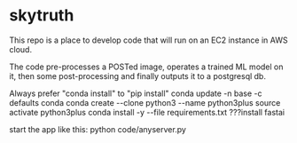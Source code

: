 # skytruth

This repo is a place to develop code that will run on an EC2 instance in AWS cloud.

The code pre-processes a POSTed image, operates a trained ML model on it, then some post-processing and finally outputs it to a postgresql db.



Always prefer "conda install" to "pip install"
conda update -n base -c defaults conda
conda create --clone python3 --name python3plus
source activate python3plus
conda install -y --file requirements.txt
???install fastai

start the app like this:
python code/anyserver.py 
